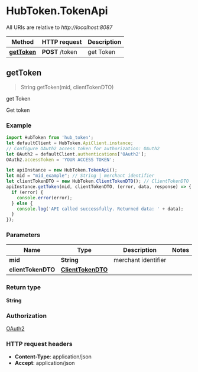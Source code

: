 # HubToken.TokenApi

All URIs are relative to *http://localhost:8087*

Method | HTTP request | Description
------------- | ------------- | -------------
[**getToken**](TokenApi.md#getToken) | **POST** /token | get Token



## getToken

> String getToken(mid, clientTokenDTO)

get Token

Get token

### Example

```javascript
import HubToken from 'hub_token';
let defaultClient = HubToken.ApiClient.instance;
// Configure OAuth2 access token for authorization: OAuth2
let OAuth2 = defaultClient.authentications['OAuth2'];
OAuth2.accessToken = 'YOUR ACCESS TOKEN';

let apiInstance = new HubToken.TokenApi();
let mid = "mid_example"; // String | merchant identifier
let clientTokenDTO = new HubToken.ClientTokenDTO(); // ClientTokenDTO | 
apiInstance.getToken(mid, clientTokenDTO, (error, data, response) => {
  if (error) {
    console.error(error);
  } else {
    console.log('API called successfully. Returned data: ' + data);
  }
});
```

### Parameters


Name | Type | Description  | Notes
------------- | ------------- | ------------- | -------------
 **mid** | **String**| merchant identifier | 
 **clientTokenDTO** | [**ClientTokenDTO**](ClientTokenDTO.md)|  | 

### Return type

**String**

### Authorization

[OAuth2](../README.md#OAuth2)

### HTTP request headers

- **Content-Type**: application/json
- **Accept**: application/json


